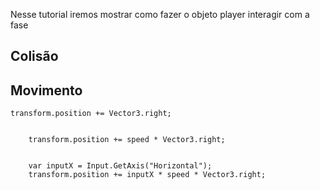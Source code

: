 Nesse tutorial iremos mostrar como fazer o objeto player interagir com a fase

## Colisão




## Movimento




```
transform.position += Vector3.right;


    transform.position += speed * Vector3.right;


    var inputX = Input.GetAxis("Horizontal");
    transform.position += inputX * speed * Vector3.right;

   ```
